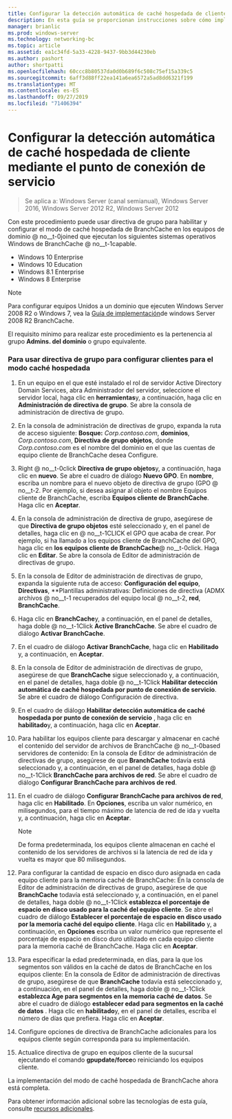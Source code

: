 ```yaml
---
title: Configurar la detección automática de caché hospedada de cliente mediante el punto de conexión de servicio
description: En esta guía se proporcionan instrucciones sobre cómo implementar BranchCache en modo caché hospedada en equipos que ejecutan Windows Server 2016 y Windows 10.
manager: brianlic
ms.prod: windows-server
ms.technology: networking-bc
ms.topic: article
ms.assetid: ea1c34fd-5a33-4228-9437-9bb3d44230eb
ms.author: pashort
author: shortpatti
ms.openlocfilehash: 60ccc8b80537da0d0b689f6c508c75ef15a339c5
ms.sourcegitcommit: 6aff3d88ff22ea141a6ea6572a5ad8dd6321f199
ms.translationtype: MT
ms.contentlocale: es-ES
ms.lasthandoff: 09/27/2019
ms.locfileid: "71406394"
---
```

#  <a name="configure-client-automatic-hosted-cache-discovery-by-service-connection-point"></a>Configurar la detección automática de caché hospedada de cliente mediante el punto de conexión de servicio

>Se aplica a: Windows Server (canal semianual), Windows Server 2016, Windows Server 2012 R2, Windows Server 2012

Con este procedimiento puede usar directiva de grupo para habilitar y configurar el modo de caché hospedada de BranchCache en los equipos de dominio @ no__t-0joined que ejecutan los siguientes sistemas operativos Windows de BranchCache @ no__t-1capable.

- Windows 10 Enterprise
- Windows 10 Education
- Windows 8.1 Enterprise
- Windows 8 Enterprise

> [!NOTE]  
> Para configurar equipos Unidos a un dominio que ejecuten Windows Server 2008 R2 o Windows 7, vea la [Guía de implementación](https://technet.microsoft.com/library/ee649232.aspx)de windows Server 2008 R2 BranchCache.

El requisito mínimo para realizar este procedimiento es la pertenencia al grupo **Admins. del dominio** o grupo equivalente.

### <a name="to-use-group-policy-to-configure-clients-for-hosted-cache-mode"></a>Para usar directiva de grupo para configurar clientes para el modo caché hospedada

1. En un equipo en el que esté instalado el rol de servidor Active Directory Domain Services, abra Administrador del servidor, seleccione el servidor local, haga clic en **herramientas**y, a continuación, haga clic en **Administración de directiva de grupo**. Se abre la consola de administración de directiva de grupo.

2. En la consola de administración de directivas de grupo, expanda la ruta de acceso siguiente: **Bosque:** *Corp.contoso.com*, **dominios**, *Corp.contoso.com*, **Directiva de grupo objetos**, donde *Corp.contoso.com* es el nombre del dominio en el que las cuentas de equipo cliente de BranchCache desea Configure.

3. Right @ no__t-0click **Directiva de grupo objetos**y, a continuación, haga clic en **nuevo**. Se abre el cuadro de diálogo **Nuevo GPO**. En **nombre**, escriba un nombre para el nuevo objeto de directiva de grupo \(GPO @ no__t-2. Por ejemplo, si desea asignar al objeto el nombre Equipos cliente de BranchCache, escriba **Equipos cliente de BranchCache**. Haga clic en **Aceptar**.

4. En la consola de administración de directiva de grupo, asegúrese de que **Directiva de grupo objetos** esté seleccionado y, en el panel de detalles, haga clic en @ no__t-1CLICK el GPO que acaba de crear. Por ejemplo, si ha llamado a los equipos cliente de BranchCache del GPO, haga clic en **los equipos cliente de BranchCache**@ no__t-0click. Haga clic en **Editar**. Se abre la consola de Editor de administración de directivas de grupo.

5. En la consola de Editor de administración de directivas de grupo, expanda la siguiente ruta de acceso: **Configuración del equipo**, **Directivas**, **Plantillas administrativas: Definiciones de directiva \(ADMX archivos @ no__t-1 recuperados del equipo local @ no__t-2, **red**, **BranchCache**.

6. Haga clic en **BranchCache**y, a continuación, en el panel de detalles, haga doble @ no__t-1Click **Active BranchCache**. Se abre el cuadro de diálogo **Activar BranchCache**.
  
7.  En el cuadro de diálogo **Activar BranchCache**, haga clic en **Habilitado** y, a continuación, en **Aceptar**.

8. En la consola de Editor de administración de directivas de grupo, asegúrese de que **BranchCache** sigue seleccionado y, a continuación, en el panel de detalles, haga doble @ no__t-1Click **Habilitar detección automática de caché hospedada por punto de conexión de servicio**. Se abre el cuadro de diálogo Configuración de directiva.

9. En el cuadro de diálogo **Habilitar detección automática de caché hospedada por punto de conexión de servicio** , haga clic en **habilitado**y, a continuación, haga clic en **Aceptar**.

10. Para habilitar los equipos cliente para descargar y almacenar en caché el contenido del servidor de archivos de BranchCache @ no__t-0based servidores de contenido: En la consola de Editor de administración de directivas de grupo, asegúrese de que **BranchCache** todavía está seleccionado y, a continuación, en el panel de detalles, haga doble @ no__t-1Click **BranchCache para archivos de red**. Se abre el cuadro de diálogo **Configurar BranchCache para archivos de red**. 
11. En el cuadro de diálogo **Configurar BranchCache para archivos de red**, haga clic en **Habilitado**. En **Opciones**, escriba un valor numérico, en milisegundos, para el tiempo máximo de latencia de red de ida y vuelta y, a continuación, haga clic en **Aceptar**.
  
    > [!NOTE]
    > De forma predeterminada, los equipos cliente almacenan en caché el contenido de los servidores de archivos si la latencia de red de ida y vuelta es mayor que 80 milisegundos.
  
12. Para configurar la cantidad de espacio en disco duro asignada en cada equipo cliente para la memoria caché de BranchCache: En la consola de Editor de administración de directivas de grupo, asegúrese de que **BranchCache** todavía está seleccionado y, a continuación, en el panel de detalles, haga doble @ no__t-1Click **establezca el porcentaje de espacio en disco usado para la caché del equipo cliente**. Se abre el cuadro de diálogo **Establecer el porcentaje de espacio en disco usado por la memoria caché del equipo cliente**. Haga clic en **Habilitado** y, a continuación, en **Opciones** escriba un valor numérico que represente el porcentaje de espacio en disco duro utilizado en cada equipo cliente para la memoria caché de BranchCache. Haga clic en **Aceptar**.

13. Para especificar la edad predeterminada, en días, para la que los segmentos son válidos en la caché de datos de BranchCache en los equipos cliente: En la consola de Editor de administración de directivas de grupo, asegúrese de que **BranchCache** todavía está seleccionado y, a continuación, en el panel de detalles, haga doble @ no__t-1Click **establezca Age para segmentos en la memoria caché de datos**. Se abre el cuadro de diálogo **establecer edad para segmentos en la caché de datos** . Haga clic en **habilitado**y, en el panel de detalles, escriba el número de días que prefiera. Haga clic en **Aceptar**.

14. Configure opciones de directiva de BranchCache adicionales para los equipos cliente según corresponda para su implementación.

15. Actualice directiva de grupo en equipos cliente de la sucursal ejecutando el comando **gpupdate/force**o reiniciando los equipos cliente.

La implementación del modo de caché hospedada de BranchCache ahora está completa.

Para obtener información adicional sobre las tecnologías de esta guía, consulte [recursos adicionales](11-Bc-Hcm-additional-resources.md).